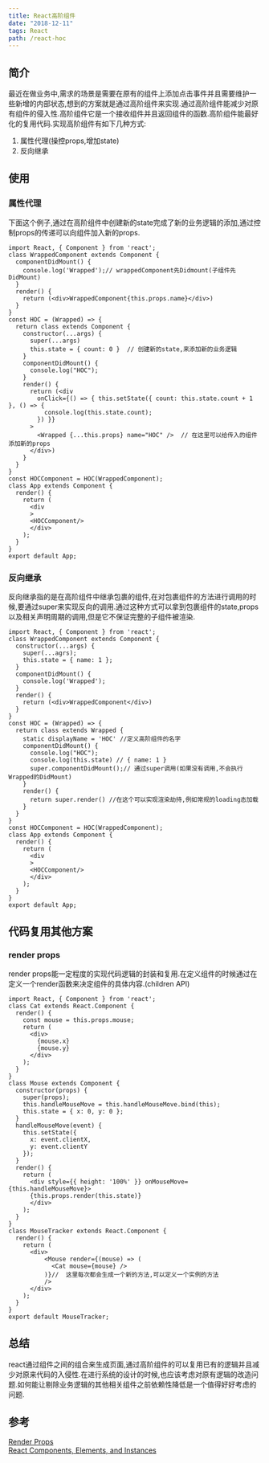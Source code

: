 ```yaml
---
title: React高阶组件
date: "2018-12-11" 
tags: React
path: /react-hoc
---
```


## 简介 
最近在做业务中,需求的场景是需要在原有的组件上添加点击事件并且需要维护一些新增的内部状态,想到的方案就是通过高阶组件来实现.通过高阶组件能减少对原有组件的侵入性.高阶组件它是一个接收组件并且返回组件的函数.高阶组件能最好化的复用代码.实现高阶组件有如下几种方式:  
1. 属性代理(操控props,增加state)
2. 反向继承  

## 使用

### 属性代理
下面这个例子,通过在高阶组件中创建新的state完成了新的业务逻辑的添加,通过控制props的传递可以向组件加入新的props.
    
    import React, { Component } from 'react';
    class WrappedComponent extends Component {
      componentDidMount() {
        console.log('Wrapped');// wrappedComponent先Didmount(子组件先DidMount)
      }
      render() {
        return (<div>WrappedComponent{this.props.name}</div>)
      }
    }
    const HOC = (Wrapped) => {
      return class extends Component {
        constructor(...args) {
          super(...args)
          this.state = { count: 0 }  // 创建新的state,来添加新的业务逻辑
        }
        componentDidMount() {
          console.log("HOC");
        }
        render() {
          return (<div
            onClick={() => { this.setState({ count: this.state.count + 1 }, () => {
              console.log(this.state.count);
            }) }}
          >
            <Wrapped {...this.props} name="HOC" />  // 在这里可以给传入的组件添加新的props
          </div>)
        }
      }
    }
    const HOCComponent = HOC(WrappedComponent);
    class App extends Component {
      render() {
        return (
          <div
          >
          <HOCComponent/>
          </div>
        );
      }
    }
    export default App;  

### 反向继承
反向继承指的是在高阶组件中继承包裹的组件,在对包裹组件的方法进行调用的时候,要通过super来实现反向的调用.通过这种方式可以拿到包裹组件的state,props以及相关声明周期的调用,但是它不保证完整的子组件被渲染.  

    import React, { Component } from 'react';
    class WrappedComponent extends Component {
      constructor(...args) {
        super(...agrs);
        this.state = { name: 1 };
      }
      componentDidMount() {
        console.log('Wrapped');
      }
      render() {
        return (<div>WrappedComponent</div>)
      }
    }
    const HOC = (Wrapped) => {
      return class extends Wrapped {
        static displayName = 'HOC' //定义高阶组件的名字
        componentDidMount() {
          console.log("HOC");
          console.log(this.state) // { name: 1 }
          super.componentDidMount();// 通过super调用(如果没有调用,不会执行Wrapped的DidMount)
        }
        render() {
          return super.render() //在这个可以实现渲染劫持,例如常规的loading态加载
        }
      }
    }
    const HOCComponent = HOC(WrappedComponent);
    class App extends Component {
      render() {
        return (
          <div
          >
          <HOCComponent/>
          </div>
        );
      }
    }
    export default App;

## 代码复用其他方案

### render props  
render props能一定程度的实现代码逻辑的封装和复用.在定义组件的时候通过在定义一个render函数来决定组件的具体内容.(children API)

    import React, { Component } from 'react';
    class Cat extends React.Component {
      render() {
        const mouse = this.props.mouse;
        return (
          <div>
            {mouse.x}
            {mouse.y}
          </div>
        );
      }
    }
    class Mouse extends Component {
      constructor(props) {
        super(props);
        this.handleMouseMove = this.handleMouseMove.bind(this);
        this.state = { x: 0, y: 0 };
      }
      handleMouseMove(event) {
        this.setState({
          x: event.clientX,
          y: event.clientY
        });
      }
      render() {
        return (
          <div style={{ height: '100%' }} onMouseMove={this.handleMouseMove}>
          {this.props.render(this.state)}
          </div>
        );
      }
    }
    class MouseTracker extends React.Component {
      render() {
        return (
          <div>
              <Mouse render={(mouse) => (
                <Cat mouse={mouse} />
              )}//  这里每次都会生成一个新的方法,可以定义一个实例的方法
              />
          </div>
        );
      }
    }
    export default MouseTracker;

## 总结
react通过组件之间的组合来生成页面,通过高阶组件的可以复用已有的逻辑并且减少对原来代码的入侵性.在进行系统的设计的时候,也应该考虑对原有逻辑的改造问题.如何能让剔除业务逻辑的其他相关组件之前依赖性降低是一个值得好好考虑的问题.
## 参考
[Render Props](https://reactjs.org/docs/render-props.html)  
[React Components, Elements, and Instances](https://reactjs.org/blog/2015/12/18/react-components-elements-and-instances.html)